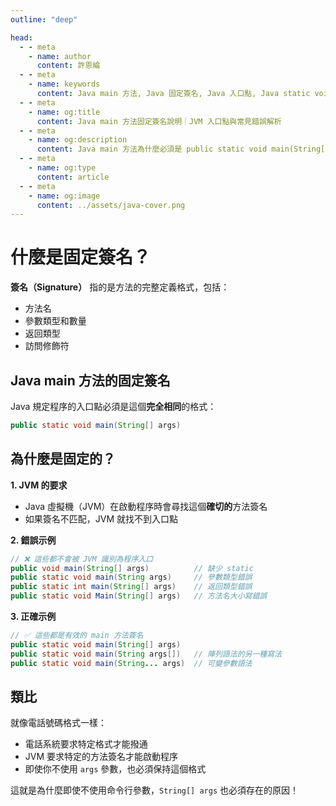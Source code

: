 ```yaml
---
outline: "deep"

head:
  - - meta
    - name: author
      content: 許恩綸
  - - meta
    - name: keywords
      content: Java main 方法, Java 固定簽名, Java 入口點, Java static void main, JVM 啟動, Java 新手教學, main 方法錯誤, main 方法格式, Java 方法簽名, Java 執行原理
  - - meta
    - name: og:title
      content: Java main 方法固定簽名說明｜JVM 入口點與常見錯誤解析
  - - meta
    - name: og:description
      content: Java main 方法為什麼必須是 public static void main(String[] args)？本篇說明 JVM 為何要求固定簽名、常見 main 方法錯誤與正確寫法，幫助新手理解 Java 程式啟動原理與避免踩雷。
  - - meta
    - name: og:type
      content: article
  - - meta
    - name: og:image
      content: ../assets/java-cover.png
---
```


# 什麼是固定簽名？

**簽名（Signature）** 指的是方法的完整定義格式，包括：
- 方法名
- 參數類型和數量
- 返回類型
- 訪問修飾符

## Java main 方法的固定簽名

Java 規定程序的入口點必須是這個**完全相同**的格式：

````java
public static void main(String[] args)
````

## 為什麼是固定的？

**1. JVM 的要求**
- Java 虛擬機（JVM）在啟動程序時會尋找這個**確切的**方法簽名
- 如果簽名不匹配，JVM 就找不到入口點

**2. 錯誤示例**
````java
// ❌ 這些都不會被 JVM 識別為程序入口
public void main(String[] args)          // 缺少 static
public static void main(String args)     // 參數類型錯誤
public static int main(String[] args)    // 返回類型錯誤
public static void Main(String[] args)   // 方法名大小寫錯誤
````

**3. 正確示例**
````java
// ✅ 這些都是有效的 main 方法簽名
public static void main(String[] args)
public static void main(String args[])   // 陣列語法的另一種寫法
public static void main(String... args)  // 可變參數語法
````

## 類比
就像電話號碼格式一樣：
- 電話系統要求特定格式才能撥通
- JVM 要求特定的方法簽名才能啟動程序
- 即使你不使用 `args` 參數，也必須保持這個格式

這就是為什麼即使不使用命令行參數，`String[] args` 也必須存在的原因！